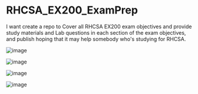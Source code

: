 # RHCSA_EX200_ExamPrep
I want create a repo to Cover all RHCSA EX200 exam objectives and provide study materials and Lab questions in each section of the exam objectives, and publish hoping that it may help somebody who's studying for RHCSA.

![image](https://user-images.githubusercontent.com/80536675/198716951-7fefbc74-100c-4998-91a8-7b5169845777.png)

![image](https://user-images.githubusercontent.com/80536675/198717231-3e969738-5e1d-410a-80bb-b9cc30a561b4.png)

![image](https://user-images.githubusercontent.com/80536675/198717664-3c169a6f-1fa8-407f-a167-4e9911cb800e.png)

![image](https://user-images.githubusercontent.com/80536675/198717582-8c99ecb2-742e-47ff-8a94-4e1de314e120.png)
